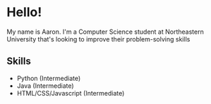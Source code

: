 # Hello!
My name is Aaron. I'm a Computer Science student at Northeastern University that's looking to improve their problem-solving skills

## Skills
- Python (Intermediate)
- Java (Intermediate)
- HTML/CSS/Javascript (Intermediate)
